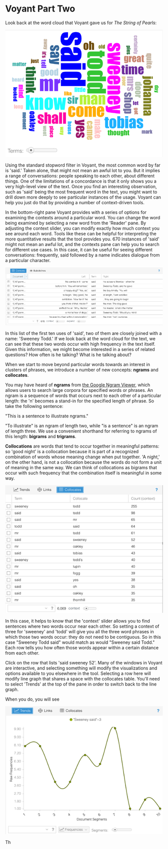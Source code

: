 # Voyant Part Two


Look back at the word cloud that Voyant gave us for *The String of Pearls*:

![voyant default wordcloud of string of pearls](/assets/voyant_word_cloud_default.png)

Using the standard stopword filter in Voyant, the most common word by far is 'said.' Taken alone, that might not mean an awful lot to you. But it implies a range of conversations: people speaking to each other, about different things. One of the limitations of a concordance is that it only shows you a very high-level view of the text. Once you find an interesting observation, such as 'said' being the most frequent word in the text, you might want to drill down more deeply to see particular instances of the usage. Voyant can help you just do that by providing a number of context-driven tools.

In the bottom-right pane Voyant provides with a series of options for examining the contexts around a particular word. You can change the word being examined by selecting a new word from the 'Reader' pane. By adjusting the context slider, you can modify exactly how much context you see around each word. Tools like these can be helpful for interpreting the more quantitative results that the tool provides you. 670 instances of 'said' might not mean an awful lot, and the contexts pane can help you to search for different use cases. In this case, it can be useful for seeing different conversations: frequently, said followed by a name indicates dialogue from a particular character.

![voyant contexts](/assets/voyant_contexts.png)

In this list of the first ten uses of 'said', two of them are closely joined with a name: 'Sweeney Todd.' If we look back at the word cloud for the text, we can see that these two words occur with high frequency in the text itself. Given this information, we might become interested in a series of related questions? How often is he talking? What is he talking about? 

When we start to move beyond particular words towards an interest in clusters of phrases, we introduce a number of new concepts: **ngrams** and **collocates**. 

You may have heard of **ngrams** from [the Google Ngram Viewer](https://books.google.com/ngrams), which allows users to search large corpora for specified words or phrases. An ngram is a sequence of words that occurs next to each other of a particular length: the 'n' becomes a stand-in for the specified length of phrase. So take the following sentence:

"This is a sentence to illustrate ngrams."

"To illustrate" is an ngram of length two, while "is a sentence" is an ngram of length three. We use a convenient shorthand for referring to ngrams of this length: **bigrams** and **trigrams**.

**Collocations** are words that tend to occur together in meaningful patterns: so 'good night' is a collocation because it is part of a recognized combination of words whose meaning change when put together. 'A night,' on the other hand, is not a collocation because the words do not form a unit of meaning in the same way. We can think of collocations as bigrams that occur with such frequency that the combination itself is meaningful in some way.

![voyant collocates](/assets/voyant_collocates.png)

In this case, it helps to know that the 'context' slider allows you to find sentences where two words occur near each other. So setting a context of three for 'sweeney' and 'todd' will give you all the three word phrases in which those two words occur: they do not need to be contiguous. So in this case "Sweeney Todd said" would match as would "Sweeney said Todd." Each row tells you how often those words appear within a certain distance from each other. 

Click on the row that lists 'said sweeney 52'. Many of the windows in Voyant are interactive, and selecting something will modify the visualizations and options available to you elsewhere in the tool. Selecting a row here will modify line graph that shares a space with the collocates table. You'll need to select 'Trends' at the top of the pane in order to switch back to the line graph. 

When you do, you will see 

![graph of sweeney said](/assets/sweeney_said.png)

Th